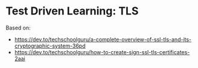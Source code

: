 # Test Driven Learning: TLS

Based on:
* https://dev.to/techschoolguru/a-complete-overview-of-ssl-tls-and-its-cryptographic-system-36pd
* https://dev.to/techschoolguru/how-to-create-sign-ssl-tls-certificates-2aai




